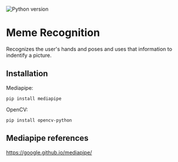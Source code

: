 ![Python version](https://img.shields.io/badge/Python-3.8-green?style=flat&logo=python)
# Meme Recognition
Recognizes the user's hands and poses and uses that information to indentify a picture.
## Installation
Mediapipe:
```
pip install mediapipe
```
OpenCV:
```
pip install opencv-python
```
## Mediapipe references
https://google.github.io/mediapipe/
